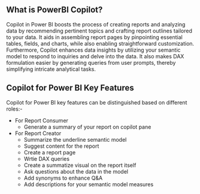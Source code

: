 ## What is PowerBI Copilot?
Copilot in Power BI boosts the process of creating reports and analyzing data by recommending pertinent topics and crafting report outlines tailored to your data. It aids in assembling report pages by pinpointing essential tables, fields, and charts, while also enabling straightforward customization. Furthermore, Copilot enhances data insights by utilizing your semantic model to respond to inquiries and delve into the data. It also makes DAX formulation easier by generating queries from user prompts, thereby simplifying intricate analytical tasks.

## Copilot for Power BI Key Features

Copilot for Power BI key features can be distinguished based on different roles:- 

- For Report Consumer
    - Generate a summary of your report on copilot pane
- For Report Creator
    - Summarize the underline semantic model
    - Suggest content for the report
    - Create a report page
    - Wrtie DAX queries
    - Create a summatize visual on the report itself
    - Ask questions about the data in the model
    - Add synonyms to enhance Q&A
    - Add descriptions for your semantic model measures
  
